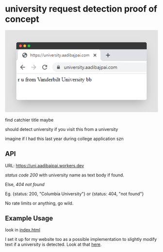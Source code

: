 # university request detection proof of concept

![proof of concept](poc.png)

find catchier title maybe

should detect university if you visit this from a university

imagine if I had this last year during college application szn

## API

URL: https://uni.aadibajpai.workers.dev

*status code 200* with university name as text body if found.

Else, *404 not found*

Eg. {status: 200, "Columbia University"} or {status: 404, "not found"}

No rate limits or anything, go wild.

## Example Usage

look in [index.html](index.html)

I set it up for my website too as a possible implementation to slightly modify text if
a university is detected. Look at that [here](https://github.com/aadibajpai/my-website/blob/7a324aacc98563389bda868867fc17d7d20e1199/index.html#L341-L355).
